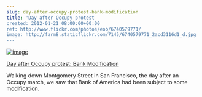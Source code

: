 ```yaml
---  
slug: day-after-occupy-protest-bank-modification
title: 'Day after Occupy protest
created: 2012-01-21 08:00:00+00:00
ref: http://www.flickr.com/photos/eob/6740579771/
image: http://farm8.staticflickr.com/7145/6740579771_2acd3116d1_d.jpg
---  
```

[![image](http://farm8.staticflickr.com/7145/6740579771_2acd3116d1_d.jpg)](http://www.flickr.com/photos/eob/6740579771/)
 

[Day after Occupy protest: Bank Modification](http://www.flickr.com/photos/eob/6740579771/)


Walking down Montgomery Street in San Francisco, the day after an Occupy march, we saw that Bank of America had been subject to some modification.


